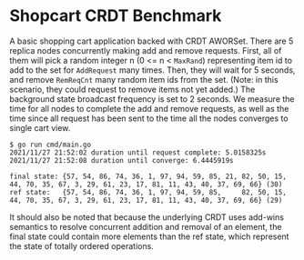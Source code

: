 # Shopcart CRDT Benchmark

A basic shopping cart application backed with CRDT AWORSet. There are 5 replica nodes concurrently making add and remove requests.
First, all of them will pick a random integer n (0 <= n < `MaxRand`) representing item id to add to the set for `AddRequest` many times.
Then, they will wait for 5 seconds, and remove `RemReqCnt` many random item ids from the set. (Note: in this scenario, they could request to remove
items not yet added.) The background state broadcast frequency is set to 2 seconds.
We measure the time for all nodes to complete the add and remove requests, as well as the time since all request has been sent to the time
all the nodes converges to single cart view.

```
$ go run cmd/main.go
2021/11/27 21:52:02 duration until request complete: 5.0158325s
2021/11/27 21:52:08 duration until converge: 6.4445919s
```
```
final state: {57, 54, 86, 74, 36, 1, 97, 94, 59, 85, 21, 82, 50, 15, 44, 70, 35, 67, 3, 29, 61, 23, 17, 81, 11, 43, 40, 37, 69, 66} (30)
ref state:   {57, 54, 86, 74, 36, 1, 97, 94, 59, 85,     82, 50, 15, 44, 70, 35, 67, 3, 29, 61, 23, 17, 81, 11, 43, 40, 37, 69, 66} (29)
```

It should also be noted that because the underlying CRDT uses add-wins semantics to resolve concurrent addition and removal of an element,
the final state could contain more elements than the ref state, which represent the state of totally ordered operations.
